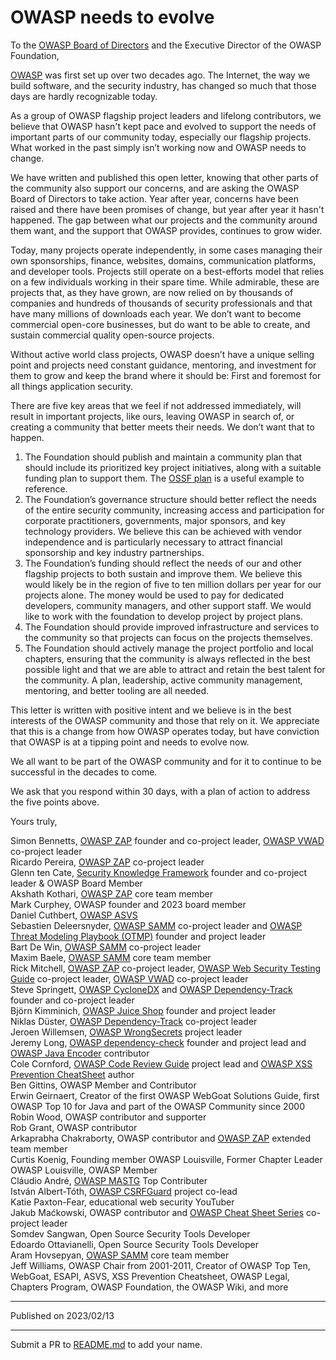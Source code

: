 # OWASP needs to evolve

To the [OWASP Board of Directors](https://owasp.org/www-board/) and the Executive Director of the OWASP Foundation,

[OWASP](https://owasp.org/) was first set up over two decades ago. The Internet, the way we build software, and the security industry, has changed so much that those days are hardly recognizable today.

As a group of OWASP flagship project leaders and lifelong contributors, we believe that OWASP hasn't kept pace and evolved to support the needs of important parts of our community today, especially our flagship projects. What worked in the past simply isn’t working now and OWASP needs to change.

We have written and published this open letter, knowing that other parts of the community also support our concerns, and are asking the OWASP Board of Directors to take action. Year after year, concerns have been raised and there have been promises of change, but year after year it hasn't happened. The gap between what our projects and the community around them want, and the support that OWASP provides, continues to grow wider.

Today, many projects operate independently, in some cases managing their own sponsorships, finance, websites, domains, communication platforms, and developer tools. Projects still operate on a best-efforts model that relies on a few individuals working in their spare time. While admirable, these are projects that, as they have grown, are now relied on by thousands of companies and hundreds of thousands of security professionals and that have many millions of downloads each year. We don’t want to become commercial open-core businesses, but do want to be able to create, and sustain commercial quality open-source projects. 

Without active world class projects, OWASP doesn’t have a unique selling point and projects need constant guidance, mentoring, and investment for them to grow and keep the brand where it should be: First and foremost for all things application security.

There are five key areas that we feel if not addressed immediately, will result in important projects, like ours, leaving OWASP in search of, or creating a community that better meets their needs. We don’t want that to happen.

1. The Foundation should publish and maintain a community plan that should include its prioritized key project initiatives, along with a suitable funding plan to support them. The [OSSF plan](https://openssf.org/oss-security-mobilization-plan/) is a useful example to reference.
1. The Foundation’s governance structure should better reflect the needs of the entire security community, increasing access and participation for corporate practitioners, governments, major sponsors, and key technology providers. We believe this can be achieved with vendor independence and is particularly necessary to attract financial sponsorship and key industry partnerships.
1. The Foundation’s funding should reflect the needs of our and other flagship projects to both sustain and improve them. We believe this would likely be in the region of five to ten million dollars per year for our projects alone. The money would be used to pay for dedicated developers, community managers, and other support staff. We would like to work with the foundation to develop project by project plans.
1. The Foundation should provide improved infrastructure and services to the community so that projects can focus on the projects themselves.
1. The Foundation should actively manage the project portfolio and local chapters, ensuring that the community is always reflected in the best possible light and that we are able to attract and retain the best talent for the community. A plan, leadership, active community management, mentoring, and better tooling are all needed. 

This letter is written with positive intent and we believe is in the best interests of the OWASP community and those that rely on it. We appreciate that this is a change from how OWASP operates today, but have conviction that OWASP is at a tipping point and needs to evolve now.

We all want to be part of the OWASP community and for it to continue to be successful in the decades to come. 

We ask that you respond within 30 days, with a plan of action to address the five points above. 

Yours truly,

Simon Bennetts, [OWASP ZAP](https://www.zaproxy.org) founder and co-project leader, [OWASP VWAD](https://owasp.org/vwad) co-project leader<br>
Ricardo Pereira, [OWASP ZAP](https://www.zaproxy.org) co-project leader<br>
Glenn ten Cate, [Security Knowledge Framework](https://www.securityknowledgeframework.org) founder and co-project leader & OWASP Board Member<br>
Akshath Kothari, [OWASP ZAP](https://www.zaproxy.org) core team member<br>
Mark Curphey, OWASP founder and 2023 board member<br>
Daniel Cuthbert, [OWASP ASVS](https://github.com/owasp/asvs)<br> 
Sebastien Deleersnyder, [OWASP SAMM](https://www.owaspsamm.org) co-project leader and [OWASP Threat Modeling Playbook (OTMP)](https://owasp.org/www-project-threat-modeling-playbook/) founder and project leader<br>
Bart De Win, [OWASP SAMM](https://www.owaspsamm.org) co-project leader<br>
Maxim Baele, [OWASP SAMM](https://www.owaspsamm.org) core team member<br>
Rick Mitchell, [OWASP ZAP](https://www.zaproxy.org) co-project leader, [OWASP Web Security Testing Guide](https://owasp.org/wstg) co-project leader, [OWASP VWAD](https://owasp.org/vwad) co-project leader<br>
Steve Springett, [OWASP CycloneDX](https://www.cyclonedx.org) and [OWASP Dependency-Track](https://dependencytrack.org) founder and co-project leader<br>
Björn Kimminich, [OWASP Juice Shop](https://owasp-juice.shop) founder and project leader<br>
Niklas Düster, [OWASP Dependency-Track](https://dependencytrack.org) co-project leader<br>
Jeroen Willemsen, [OWASP WrongSecrets](https://github.com/OWASP/wrongsecrets) project leader<br>
Jeremy Long, [OWASP dependency-check](https://github.com/jeremylong/DependencyCheck) founder and project lead and [OWASP Java Encoder](https://github.com/OWASP/owasp-java-encoder/) contributor<br>
Cole Cornford, [OWASP Code Review Guide](https://owasp.org/www-project-code-review-guide/) project lead and [OWASP XSS Prevention CheatSheet](https://cheatsheetseries.owasp.org/cheatsheets/Cross_Site_Scripting_Prevention_Cheat_Sheet.html) author<br>
Ben Gittins, OWASP Member and Contributor<br>
Erwin Geirnaert, Creator of the first OWASP WebGoat Solutions Guide, first OWASP Top 10 for Java and part of the OWASP Community since 2000<br>
Robin Wood, OWASP contributor and supporter<br>
Rob Grant, OWASP contributor<br>
Arkaprabha Chakraborty, OWASP contributor and [OWASP ZAP](https://www.zaproxy.org) extended team member<br>
Curtis Koenig, Founding member OWASP Louisville, Former Chapter Leader OWASP Louisville, OWASP Member<br>
Cláudio André, [OWASP MASTG](https://mas.owasp.org/MASTG/) Top Contributer<br>
István Albert-Tóth, [OWASP CSRFGuard](https://github.com/OWASP/www-project-csrfguard) project co-lead<br>
Katie Paxton-Fear, educational web security YouTuber<br>
Jakub Maćkowski, OWASP contributor and [OWASP Cheat Sheet Series](https://cheatsheetseries.owasp.org/) co-project leader<br>
Somdev Sangwan, Open Source Security Tools Developer<br>
Edoardo Ottavianelli, Open Source Security Tools Developer<br>
Aram Hovsepyan, [OWASP SAMM](https://www.owaspsamm.org) core team member<br>
Jeff Williams, OWASP Chair from 2001-2011, Creator of OWASP Top Ten, WebGoat, ESAPI, ASVS, XSS Prevention Cheatsheet, OWASP Legal, Chapters Program, OWASP Foundation, the OWASP Wiki, and more<br>

<!--
Please:
* Add your name at the end of the list.
* Only link to OWASP projects or chapters
* Do not include any company details
Many thanks
-->

---

Published on 2023/02/13

---

Submit a PR to [README.md](https://github.com/owasp-change/owasp-change.github.io/blob/main/README.md) to add your name.
